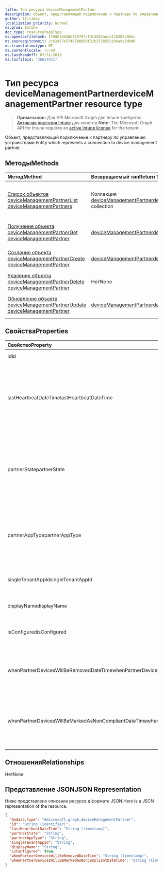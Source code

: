 ```yaml
---
title: Тип ресурса deviceManagementPartner
description: Объект, представляющий подключение к партнеру по управлению устройствами.
author: tfitzmac
localization_priority: Normal
ms.prod: Intune
doc_type: resourcePageType
ms.openlocfilehash: 170d63445bb74570fcf3c4684aacb120285c9dec
ms.sourcegitcommit: 2c62457e57467b8d50f21b255b553106a9a5d8d6
ms.translationtype: MT
ms.contentlocale: ru-RU
ms.lasthandoff: 07/31/2019
ms.locfileid: "36037431"
---
```

# <a name="devicemanagementpartner-resource-type"></a><span data-ttu-id="76e7d-103">Тип ресурса deviceManagementPartner</span><span class="sxs-lookup"><span data-stu-id="76e7d-103">deviceManagementPartner resource type</span></span>

> <span data-ttu-id="76e7d-104">**Примечание:** Для API Microsoft Graph для Intune требуется [Активная лицензия Intune](https://go.microsoft.com/fwlink/?linkid=839381) для клиента.</span><span class="sxs-lookup"><span data-stu-id="76e7d-104">**Note:** The Microsoft Graph API for Intune requires an [active Intune license](https://go.microsoft.com/fwlink/?linkid=839381) for the tenant.</span></span>

<span data-ttu-id="76e7d-105">Объект, представляющий подключение к партнеру по управлению устройствами.</span><span class="sxs-lookup"><span data-stu-id="76e7d-105">Entity which represents a connection to device management partner.</span></span>

## <a name="methods"></a><span data-ttu-id="76e7d-106">Методы</span><span class="sxs-lookup"><span data-stu-id="76e7d-106">Methods</span></span>
|<span data-ttu-id="76e7d-107">Метод</span><span class="sxs-lookup"><span data-stu-id="76e7d-107">Method</span></span>|<span data-ttu-id="76e7d-108">Возвращаемый тип</span><span class="sxs-lookup"><span data-stu-id="76e7d-108">Return Type</span></span>|<span data-ttu-id="76e7d-109">Описание</span><span class="sxs-lookup"><span data-stu-id="76e7d-109">Description</span></span>|
|:---|:---|:---|
|[<span data-ttu-id="76e7d-110">Список объектов deviceManagementPartner</span><span class="sxs-lookup"><span data-stu-id="76e7d-110">List deviceManagementPartners</span></span>](../api/intune-onboarding-devicemanagementpartner-list.md)|<span data-ttu-id="76e7d-111">Коллекция [deviceManagementPartner](../resources/intune-onboarding-devicemanagementpartner.md)</span><span class="sxs-lookup"><span data-stu-id="76e7d-111">[deviceManagementPartner](../resources/intune-onboarding-devicemanagementpartner.md) collection</span></span>|<span data-ttu-id="76e7d-112">Список свойств и связей объектов [deviceManagementPartner](../resources/intune-onboarding-devicemanagementpartner.md).</span><span class="sxs-lookup"><span data-stu-id="76e7d-112">List properties and relationships of the [deviceManagementPartner](../resources/intune-onboarding-devicemanagementpartner.md) objects.</span></span>|
|[<span data-ttu-id="76e7d-113">Получение объекта deviceManagementPartner</span><span class="sxs-lookup"><span data-stu-id="76e7d-113">Get deviceManagementPartner</span></span>](../api/intune-onboarding-devicemanagementpartner-get.md)|[<span data-ttu-id="76e7d-114">deviceManagementPartner</span><span class="sxs-lookup"><span data-stu-id="76e7d-114">deviceManagementPartner</span></span>](../resources/intune-onboarding-devicemanagementpartner.md)|<span data-ttu-id="76e7d-115">Чтение свойств и связей объекта [deviceManagementPartner](../resources/intune-onboarding-devicemanagementpartner.md).</span><span class="sxs-lookup"><span data-stu-id="76e7d-115">Read properties and relationships of the [deviceManagementPartner](../resources/intune-onboarding-devicemanagementpartner.md) object.</span></span>|
|[<span data-ttu-id="76e7d-116">Создание объекта deviceManagementPartner</span><span class="sxs-lookup"><span data-stu-id="76e7d-116">Create deviceManagementPartner</span></span>](../api/intune-onboarding-devicemanagementpartner-create.md)|[<span data-ttu-id="76e7d-117">deviceManagementPartner</span><span class="sxs-lookup"><span data-stu-id="76e7d-117">deviceManagementPartner</span></span>](../resources/intune-onboarding-devicemanagementpartner.md)|<span data-ttu-id="76e7d-118">Создание объекта [deviceManagementPartner](../resources/intune-onboarding-devicemanagementpartner.md).</span><span class="sxs-lookup"><span data-stu-id="76e7d-118">Create a new [deviceManagementPartner](../resources/intune-onboarding-devicemanagementpartner.md) object.</span></span>|
|[<span data-ttu-id="76e7d-119">Удаление объекта deviceManagementPartner</span><span class="sxs-lookup"><span data-stu-id="76e7d-119">Delete deviceManagementPartner</span></span>](../api/intune-onboarding-devicemanagementpartner-delete.md)|<span data-ttu-id="76e7d-120">Нет</span><span class="sxs-lookup"><span data-stu-id="76e7d-120">None</span></span>|<span data-ttu-id="76e7d-121">Удаляет объект [deviceManagementPartner](../resources/intune-onboarding-devicemanagementpartner.md).</span><span class="sxs-lookup"><span data-stu-id="76e7d-121">Deletes a [deviceManagementPartner](../resources/intune-onboarding-devicemanagementpartner.md).</span></span>|
|[<span data-ttu-id="76e7d-122">Обновление объекта deviceManagementPartner</span><span class="sxs-lookup"><span data-stu-id="76e7d-122">Update deviceManagementPartner</span></span>](../api/intune-onboarding-devicemanagementpartner-update.md)|[<span data-ttu-id="76e7d-123">deviceManagementPartner</span><span class="sxs-lookup"><span data-stu-id="76e7d-123">deviceManagementPartner</span></span>](../resources/intune-onboarding-devicemanagementpartner.md)|<span data-ttu-id="76e7d-124">Обновление свойств объекта [deviceManagementPartner](../resources/intune-onboarding-devicemanagementpartner.md).</span><span class="sxs-lookup"><span data-stu-id="76e7d-124">Update the properties of a [deviceManagementPartner](../resources/intune-onboarding-devicemanagementpartner.md) object.</span></span>|

## <a name="properties"></a><span data-ttu-id="76e7d-125">Свойства</span><span class="sxs-lookup"><span data-stu-id="76e7d-125">Properties</span></span>
|<span data-ttu-id="76e7d-126">Свойство</span><span class="sxs-lookup"><span data-stu-id="76e7d-126">Property</span></span>|<span data-ttu-id="76e7d-127">Тип</span><span class="sxs-lookup"><span data-stu-id="76e7d-127">Type</span></span>|<span data-ttu-id="76e7d-128">Описание</span><span class="sxs-lookup"><span data-stu-id="76e7d-128">Description</span></span>|
|:---|:---|:---|
|<span data-ttu-id="76e7d-129">id</span><span class="sxs-lookup"><span data-stu-id="76e7d-129">id</span></span>|<span data-ttu-id="76e7d-130">String</span><span class="sxs-lookup"><span data-stu-id="76e7d-130">String</span></span>|<span data-ttu-id="76e7d-131">Идентификатор объекта</span><span class="sxs-lookup"><span data-stu-id="76e7d-131">Id of the entity</span></span>|
|<span data-ttu-id="76e7d-132">lastHeartbeatDateTime</span><span class="sxs-lookup"><span data-stu-id="76e7d-132">lastHeartbeatDateTime</span></span>|<span data-ttu-id="76e7d-133">DateTimeOffset</span><span class="sxs-lookup"><span data-stu-id="76e7d-133">DateTimeOffset</span></span>|<span data-ttu-id="76e7d-134">Метка времени последнего пульса после того, как администратор включил параметр "Подключиться к партнеру по управлению устройствами".</span><span class="sxs-lookup"><span data-stu-id="76e7d-134">Timestamp of last heartbeat after admin enabled option Connect to Device management Partner</span></span>|
|<span data-ttu-id="76e7d-135">partnerState</span><span class="sxs-lookup"><span data-stu-id="76e7d-135">partnerState</span></span>|[<span data-ttu-id="76e7d-136">Девицеманажементпартнертенантстате</span><span class="sxs-lookup"><span data-stu-id="76e7d-136">deviceManagementPartnerTenantState</span></span>](../resources/intune-onboarding-devicemanagementpartnertenantstate.md)|<span data-ttu-id="76e7d-137">Состояние партнера этого клиента.</span><span class="sxs-lookup"><span data-stu-id="76e7d-137">Partner state of this tenant.</span></span> <span data-ttu-id="76e7d-138">Возможные значения: `unknown`, `unavailable`, `enabled`, `terminated`, `rejected`, `unresponsive`.</span><span class="sxs-lookup"><span data-stu-id="76e7d-138">Possible values are: `unknown`, `unavailable`, `enabled`, `terminated`, `rejected`, `unresponsive`.</span></span>|
|<span data-ttu-id="76e7d-139">partnerAppType</span><span class="sxs-lookup"><span data-stu-id="76e7d-139">partnerAppType</span></span>|[<span data-ttu-id="76e7d-140">Девицеманажементпартнерапптипе</span><span class="sxs-lookup"><span data-stu-id="76e7d-140">deviceManagementPartnerAppType</span></span>](../resources/intune-onboarding-devicemanagementpartnerapptype.md)|<span data-ttu-id="76e7d-141">Тип партнерского приложения.</span><span class="sxs-lookup"><span data-stu-id="76e7d-141">Partner App type.</span></span> <span data-ttu-id="76e7d-142">Возможные значения: `unknown`, `singleTenantApp`, `multiTenantApp`.</span><span class="sxs-lookup"><span data-stu-id="76e7d-142">Possible values are: `unknown`, `singleTenantApp`, `multiTenantApp`.</span></span>|
|<span data-ttu-id="76e7d-143">singleTenantAppId</span><span class="sxs-lookup"><span data-stu-id="76e7d-143">singleTenantAppId</span></span>|<span data-ttu-id="76e7d-144">String</span><span class="sxs-lookup"><span data-stu-id="76e7d-144">String</span></span>|<span data-ttu-id="76e7d-145">Идентификатор одноклиентского приложения партнера</span><span class="sxs-lookup"><span data-stu-id="76e7d-145">Partner Single tenant App id</span></span>|
|<span data-ttu-id="76e7d-146">displayName</span><span class="sxs-lookup"><span data-stu-id="76e7d-146">displayName</span></span>|<span data-ttu-id="76e7d-147">Строка</span><span class="sxs-lookup"><span data-stu-id="76e7d-147">String</span></span>|<span data-ttu-id="76e7d-148">Отображаемое имя партнера</span><span class="sxs-lookup"><span data-stu-id="76e7d-148">Partner display name</span></span>|
|<span data-ttu-id="76e7d-149">isConfigured</span><span class="sxs-lookup"><span data-stu-id="76e7d-149">isConfigured</span></span>|<span data-ttu-id="76e7d-150">Boolean</span><span class="sxs-lookup"><span data-stu-id="76e7d-150">Boolean</span></span>|<span data-ttu-id="76e7d-151">Указывает, настроен ли партнер по управлению устройствами</span><span class="sxs-lookup"><span data-stu-id="76e7d-151">Whether device management partner is configured or not</span></span>|
|<span data-ttu-id="76e7d-152">whenPartnerDevicesWillBeRemovedDateTime</span><span class="sxs-lookup"><span data-stu-id="76e7d-152">whenPartnerDevicesWillBeRemovedDateTime</span></span>|<span data-ttu-id="76e7d-153">DateTimeOffset</span><span class="sxs-lookup"><span data-stu-id="76e7d-153">DateTimeOffset</span></span>|<span data-ttu-id="76e7d-154">Дата и время в формате UTC, указывающие, когда будут удалены партнерские устройства</span><span class="sxs-lookup"><span data-stu-id="76e7d-154">DateTime in UTC when PartnerDevices will be removed</span></span>|
|<span data-ttu-id="76e7d-155">whenPartnerDevicesWillBeMarkedAsNonCompliantDateTime</span><span class="sxs-lookup"><span data-stu-id="76e7d-155">whenPartnerDevicesWillBeMarkedAsNonCompliantDateTime</span></span>|<span data-ttu-id="76e7d-156">DateTimeOffset</span><span class="sxs-lookup"><span data-stu-id="76e7d-156">DateTimeOffset</span></span>|<span data-ttu-id="76e7d-157">Дата и время в формате UTC, указывающие, когда партнерские устройства будут отмечены как несоответствующие требованиям</span><span class="sxs-lookup"><span data-stu-id="76e7d-157">DateTime in UTC when PartnerDevices will be marked as NonCompliant</span></span>|

## <a name="relationships"></a><span data-ttu-id="76e7d-158">Отношения</span><span class="sxs-lookup"><span data-stu-id="76e7d-158">Relationships</span></span>
<span data-ttu-id="76e7d-159">Нет</span><span class="sxs-lookup"><span data-stu-id="76e7d-159">None</span></span>

## <a name="json-representation"></a><span data-ttu-id="76e7d-160">Представление JSON</span><span class="sxs-lookup"><span data-stu-id="76e7d-160">JSON Representation</span></span>
<span data-ttu-id="76e7d-161">Ниже представлено описание ресурса в формате JSON.</span><span class="sxs-lookup"><span data-stu-id="76e7d-161">Here is a JSON representation of the resource.</span></span>
<!-- {
  "blockType": "resource",
  "keyProperty": "id",
  "@odata.type": "microsoft.graph.deviceManagementPartner"
}
-->
``` json
{
  "@odata.type": "#microsoft.graph.deviceManagementPartner",
  "id": "String (identifier)",
  "lastHeartbeatDateTime": "String (timestamp)",
  "partnerState": "String",
  "partnerAppType": "String",
  "singleTenantAppId": "String",
  "displayName": "String",
  "isConfigured": true,
  "whenPartnerDevicesWillBeRemovedDateTime": "String (timestamp)",
  "whenPartnerDevicesWillBeMarkedAsNonCompliantDateTime": "String (timestamp)"
}
```



